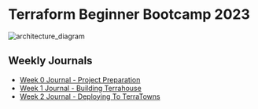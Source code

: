 # Terraform Beginner Bootcamp 2023

![architecture_diagram](https://github.com/FOdeks/terraform-beginner-bootcamp-2023/assets/99102643/47523243-9765-450a-aa1a-a710b5ee914a)


## Weekly Journals
- [Week 0 Journal - Project Preparation](journal/week0.md)
- [Week 1 Journal - Building Terrahouse](journal/week1.md)
- [Week 2 Journal - Deploying To TerraTowns](journal/week2.md) 

